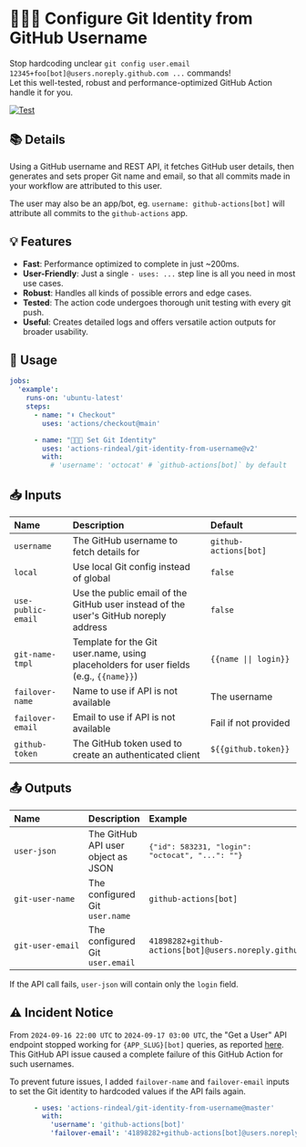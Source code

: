 # 🔧🤖🆔 Configure Git Identity from GitHub Username

Stop hardcoding unclear `git config user.email 12345+foo[bot]@users.noreply.github.com ...` commands!<br>
Let this well-tested, robust and performance-optimized GitHub Action handle it for you.

[![Test](https://github.com/actions-rindeal/git-config-user-bot/actions/workflows/test.yml/badge.svg)](https://github.com/actions-rindeal/git-config-user-bot/actions/workflows/test.yml)

## 📚 Details

Using a GitHub username and REST API, it fetches GitHub user details,
then generates and sets proper Git name and email, so that all commits made in your workflow are attributed to this user.

The user may also be an app/bot, eg. `username: github-actions[bot]` will attribute all commits to the `github-actions` app.

## 💡 Features

- **Fast**: Performance optimized to complete in just ~200ms.
- **User-Friendly**: Just a single `- uses: ...` step line is all you need in most use cases.
- **Robust**: Handles all kinds of possible errors and edge cases.
- **Tested**: The action code undergoes thorough unit testing with every git push.
- **Useful**: Creates detailed logs and offers versatile action outputs for broader usability.

## 🚀 Usage

```yaml
jobs:
  'example':
    runs-on: 'ubuntu-latest'
    steps:
      - name: "⬇️ Checkout"
        uses: 'actions/checkout@main'

      - name: "🔧🤖🆔 Set Git Identity"
        uses: 'actions-rindeal/git-identity-from-username@v2'
        with:
          # 'username': 'octocat' # `github-actions[bot]` by default
```

## 📥 Inputs

Name               | Description                                             | Default 
:----------------- | :------------------------------------------------------ | :------
`username`         | The GitHub username to fetch details for | `github-actions[bot]`
`local`            | Use local Git config instead of global   | `false`
`use-public-email` | Use the public email of the GitHub user instead of the user's GitHub noreply address | `false`
`git-name-tmpl`    | Template for the Git user.name, using placeholders for user fields (e.g., `{{name}}`) | `{{name \|\| login}}`
`failover-name`    | Name  to use if API is not available | The username
`failover-email`   | Email to use if API is not available | Fail if not provided
`github-token`     | The GitHub token used to create an authenticated client | `${{github.token}}`

## 📤 Outputs

Name             | Description                   | Example
:--------------- | :---------------------------- | :--------
<code>user&#8209;json</code> | The GitHub API user object as JSON | <pre lang=json>{"id": 583231, "login": "octocat", "...": ""}</pre>
<code>git&#8209;user&#8209;name</code> | The configured Git `user.name` | `github-actions[bot]`
<code>git&#8209;user&#8209;email</code>| The configured Git `user.email` | `41898282+github-actions[bot]@users.noreply.github.com`

If the API call fails, `user-json` will contain only the `login` field.

## ⚠️ Incident Notice

From `2024-09-16 22:00 UTC` to `2024-09-17 03:00 UTC`, the "Get a User" API endpoint stopped working for `{APP_SLUG}[bot]` queries,
as reported [here](https://github.com/orgs/community/discussions/138861).
This GitHub API issue caused a complete failure of this GitHub Action for such usernames.

To prevent future issues, I added `failover-name` and `failover-email` inputs to set the Git identity to hardcoded values if the API fails again.

```yaml
      - uses: 'actions-rindeal/git-identity-from-username@master'
        with:
          'username': 'github-actions[bot]'
          'failover-email': '41898282+github-actions[bot]@users.noreply.github.com'
```
